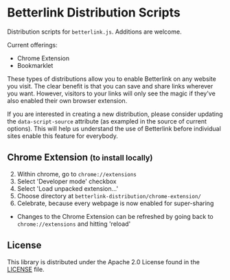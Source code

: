 Betterlink Distribution Scripts
==============
Distribution scripts for `betterlink.js`. Additions are welcome.

Current offerings:
- Chrome Extension
- Bookmarklet

These types of distributions allow you to enable Betterlink on any website you visit. The clear benefit is that you can save and share links wherever you want. However, visitors to your links will only see the magic if they've also enabled their own browser extension.

If you are interested in creating a new distribution, please consider updating the `data-script-source` attribute (as exampled in the source of current options). This will help us understand the use of Betterlink before individual sites enable this feature for everybody.


<h2>Chrome Extension <small>(to install locally)</small></h2>

2. Within chrome, go to `chrome://extensions`
3. Select 'Developer mode' checkbox
4. Select 'Load unpacked extension...'
5. Choose directory at `betterlink-distribution/chrome-extension/`
6. Celebrate, because every webpage is now enabled for super-sharing
  - Changes to the Chrome Extension can be refreshed by going back to `chrome://extensions` and hitting 'reload'

License
---------

This library is distributed under the Apache 2.0 License found in the [LICENSE](https://github.com/betterlink/betterlink-distribution/blob/master/LICENSE.txt) file.